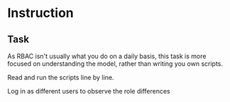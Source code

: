 # Instruction

## Task
As RBAC isn't usually what you do on a daily basis, this task is more focused on understanding the model, rather than writing you own scripts.

Read and run the scripts line by line.

Log in as different users to observe the role differences